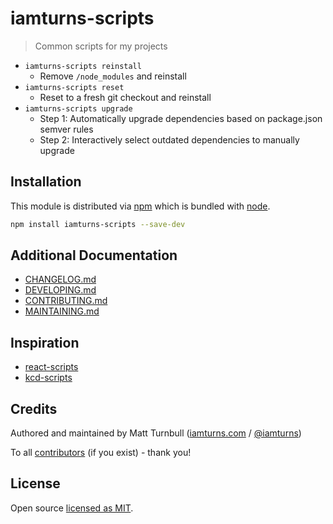 # iamturns-scripts

> Common scripts for my projects

- `iamturns-scripts reinstall`
  - Remove `/node_modules` and reinstall
- `iamturns-scripts reset`
  - Reset to a fresh git checkout and reinstall
- `iamturns-scripts upgrade`
  - Step 1: Automatically upgrade dependencies based on package.json semver rules
  - Step 2: Interactively select outdated dependencies to manually upgrade

## Installation

This module is distributed via [npm](https://www.npmjs.com/) which is bundled with [node](https://nodejs.org).

```bash
npm install iamturns-scripts --save-dev
```

## Additional Documentation

- [CHANGELOG.md](CHANGELOG.md)
- [DEVELOPING.md](DEVELOPING.md)
- [CONTRIBUTING.md](CONTRIBUTING.md)
- [MAINTAINING.md](MAINTAINING.md)

## Inspiration

- [react-scripts](https://github.com/facebook/create-react-app/tree/next/packages/react-scripts)
- [kcd-scripts](https://github.com/kentcdodds/kcd-scripts)

## Credits

Authored and maintained by Matt Turnbull ([iamturns.com](https://iamturns.com) / [@iamturns](https://twitter.com/iamturns))

To all [contributors](https://github.com/iamturns/iamturns-scripts/graphs/contributors) (if you exist) - thank you!

## License

Open source [licensed as MIT](https://github.com/iamturns/iamturns-scripts/blob/master/LICENSE).
